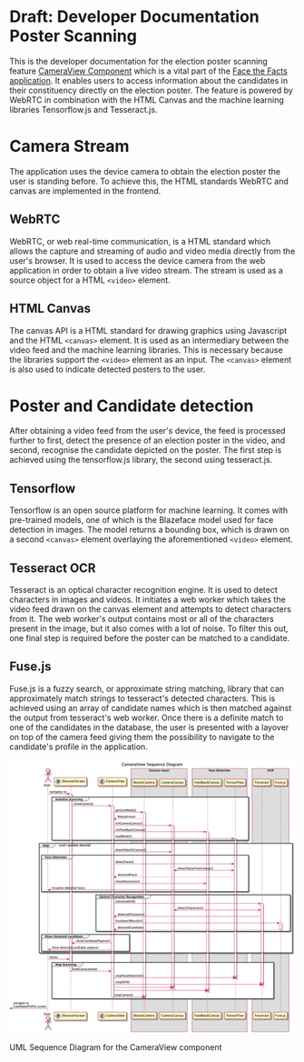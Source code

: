 # Draft: Developer Documentation Poster Scanning

This is the developer documentation for the election poster scanning feature [CameraView Component](https://github.com/Face-the-Facts/mobile-app/blob/develop/src/components/CameraView.tsx) which is a vital part of the [Face the Facts application](https://facethefacts.app). It enables users to access information about the candidates in their constituency directly on the election poster. The feature is powered by WebRTC in combination with the HTML Canvas and the machine learning libraries Tensorflow.js and Tesseract.js.

# Camera Stream

The application uses the device camera to obtain the election poster the user is standing before. To achieve this, the HTML standards WebRTC and canvas are implemented in the frontend.

## WebRTC

WebRTC, or web real-time communication, is a HTML standard which allows the capture and streaming of audio and video media directly from the user's browser. It is used to access the device camera from the web application in order to obtain a live video stream. The stream is used as a source object for a HTML `<video>` element.

## HTML Canvas

The canvas API is a HTML standard for drawing graphics using Javascript and the HTML `<canvas>` element. It is used as an intermediary between the video feed and the machine learning libraries. This is necessary because the libraries support the `<video>` element as an input. The `<canvas>` element is also used to indicate detected posters to the user.

# Poster and Candidate detection

After obtaining a video feed from the user's device, the feed is processed further to first, detect the presence of an election poster in the video, and second, recognise the candidate depicted on the poster. The first step is achieved using the tensorflow.js library, the second using tesseract.js. 

## Tensorflow

Tensorflow is an open source platform for machine learning. It comes with pre-trained models, one of which is the Blazeface model used for face detection in images. The model returns a bounding box, which is drawn on a second `<canvas>` element overlaying the aforementioned `<video>` element.

## Tesseract OCR

Tesseract is an optical character recognition engine. It is used to detect characters in images and videos. It initiates a web worker which takes the video feed drawn on the canvas element and attempts to detect characters from it. The web worker's output contains most or all of the characters present in the image, but it also comes with a lot of noise. To filter this out, one final step is required before the poster can be matched to a candidate.

## Fuse.js

Fuse.js is a fuzzy search, or approximate string matching, library that can approximately match strings to tesseract's detected characters. This is achieved using an array of candidate names which is then matched against the output from tesseract's web worker. Once there is a definite match to one of the candidates in the database, the user is presented with a layover on top of the camera feed giving them the possibility to navigate to the candidate's profile in the application.

![CameraView_Sequence_Diagram.png](CameraView_Sequence_Diagram.png)

UML Sequence Diagram for the CameraView component
